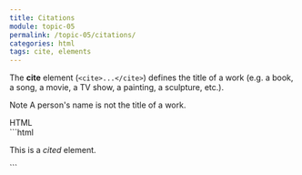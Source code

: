 ```yaml
---
title: Citations
module: topic-05
permalink: /topic-05/citations/
categories: html
tags: cite, elements
---
```


<div class="divider-heading"></div>

The **cite** element (`<cite>...</cite>`) defines the title of a work (e.g. a book, a song, a movie, a TV show, a painting, a sculpture, etc.).

<span class="label label-info">Note</span> A person's name is not the title of a work.


<div class="code-heading">
  <span class="html">HTML</span>
</div>
```html
<p>This is a <cite>cited</cite> element.</p>
```


<div class="external-embed">
  <p data-height="400" data-theme-id="30567" data-slug-hash="xxVyRpZ" data-default-tab="html,result" data-user="michaelcassens" data-pen-title="Semantic HTML, Cite" class="codepen"></p>
</div>
